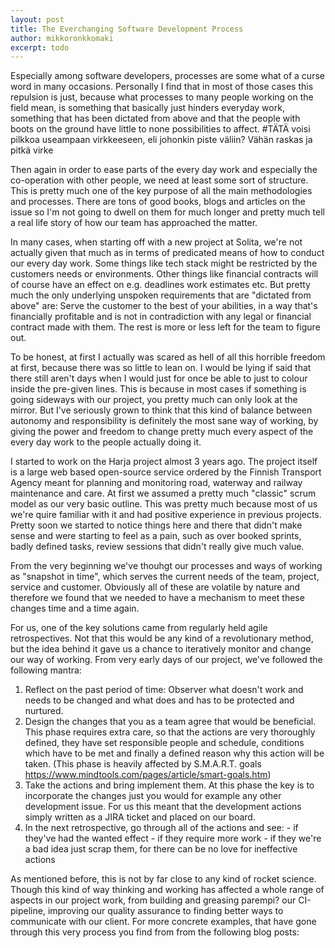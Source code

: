 ```yaml
---
layout: post
title: The Everchanging Software Development Process
author: mikkoronkkomaki
excerpt: todo
---
```

 
Especially among software developers, processes are some what of a curse word in many occasions. Personally I find that in most of those cases this repulsion is just, because what processes to many people working on the field mean, is something that basically just hinders everyday work, something that has been dictated from above and that the people with boots on the ground have little to none possibilities to affect.  #TÄTÄ voisi pilkkoa useampaan virkkeeseen, eli johonkin piste väliin? Vähän raskas ja pitkä virke
 
Then again in order to ease parts of the every day work and especially the co-operation with other people, we need at least some sort of structure. This is pretty much one of the key purpose of all the main methodologies and processes. There are tons of good books, blogs and articles on the issue so I'm not going to dwell on them for much longer and pretty much tell a real life story of how our team has approached the matter.
 
In many cases, when starting off with a new project at Solita, we're not actually given that much as in terms of predicated means of how to conduct our every day work. Some things like tech stack might be restricted by the customers needs or environments. Other things like financial contracts will of course have an effect on e.g. deadlines work estimates etc. But pretty much the only underlying unspoken requirements that are "dictated from above" are: Serve the customer to the best of your abilities, in a way that's financially profitable and is not in contradiction with any legal or financial contract made with them. The rest is more or less left for the team to figure out.
 
To be honest, at first I actually was scared as hell of all this horrible freedom at first, because there was so little to lean on. I would be lying if said that there still aren't days when I would just for once be able to just to colour inside the pre-given lines. This is because in most cases if something is going sideways with our project, you pretty much can only look at the mirror. But I've seriously grown to think that this kind of balance between autonomy and responsibility is definitely the most sane way of working, by giving the power and freedom to change pretty much every aspect of the every day work to the people actually doing it.
 
I started to work on the Harja project almost 3 years ago. The project itself is a large web based open-source service ordered by the Finnish Transport Agency meant for planning and monitoring road, waterway and railway maintenance and care. At first we assumed a pretty much "classic" scrum model as our very basic outline. This was pretty much because most of us we're quire familiar with it and had positive experience in previous projects. Pretty soon we started to notice things here and there that didn't make sense and were starting to feel as a pain, such as over booked sprints, badly defined tasks, review sessions that didn't really give much value.
 
From the very beginning we've thouhgt our processes and ways of working as "snapshot in time", which serves the current needs of the team, project, service and customer. Obviously all of these are volatile by nature and therefore we found that we needed to have a mechanism to meet these changes time and a time again. 
 
For us, one of the key solutions came from regularly held agile retrospectives. Not that this would be any kind of a revolutionary method, but the idea behind it gave us a chance to iteratively monitor and change our way of working. From very early days of our project, we've followed the following mantra:
1. Reflect on the past period of time: Observer what doesn't work and needs to be changed and what does and has to be protected and nurtured.
2. Design the changes that you as a team agree that would be beneficial. This phase requires extra care, so that the actions are very thoroughly defined, they have set responsible people and schedule, conditions which have to be met and finally a defined reason why this action will be taken. (This phase is heavily affected by S.M.A.R.T. goals https://www.mindtools.com/pages/article/smart-goals.htm)
3. Take the actions and bring implement them. At this phase the key is to incorporate the changes just you would for example any other development issue. For us this meant that the development actions simply written as a JIRA ticket and placed on our board.
4. In the next retrospective, go through all of the actions and see:
                - if they've had the wanted effect
                - if they require more work
                - if they we're a bad idea just scrap them, for there can be no love for ineffective actions
 
As mentioned before, this is not by far close to any kind of rocket science. Though this kind of way thinking and working has affected a whole range of aspects in our project work, from building and greasing parempi? our CI-pipeline, improving our quality assurance to finding better ways to communicate with our client. For more concrete examples, that have gone through this very process you find from from the following blog posts:
 